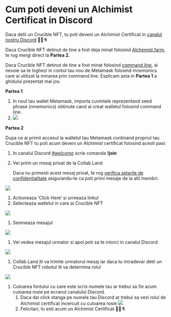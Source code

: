 # Cum poti deveni un Alchimist Certificat in Discord

Daca detii un Crucible NFT, tu poti deveni un Alchimist Certificat in [canalul nostru Discord](https://discord.com/invite/qWQQMMKjKe) 🧙‍♂️⚗

Daca Crucible NFT detinut de tine a fost deja minat folosind [Alchemist.farm](https://alchemist.farm), te rog mergi direct la **Partea 2.**

Daca Crucible NFT detinut de tine a fost minat folosind [command line](https://github.com/alchemistcoin/alchemist), ai nevoie sa te loghezi in contul tau nou de Metamask folosind mnemonics care ai utilizat la minarea prin command line. Explicam asta in **Partea 1** a ghidului prezentat mai jos.

**Partea 1**

1. In noul tau wallet Metamask, importa cuvintele reprezentand seed phrase \(mnemonics\) obtinute cand ai creat walletul folosind command line. 
2. ![](https://i.imgur.com/4RxfjZs.png)

**Partea 2**

Dupa ce ai primit accesul la walletul tau Metamask continand propriul tau Crucible NFT tu poti acum deveni un Alchimist certificat folosind acesti pasi:

1. In canalul Discord [_\#welcome_](https://discord.com/channels/812035504869998644/812282591474483241) scrie comanda **!join**
2. Vei primi un mesaj privat de la Collab.Land

   Daca nu primesti acest mesaj privat, te rog [verifica setarile de confidentialitate](https://support.discord.com/hc/en-us/articles/217916488-Blocking-Privacy-Settings-) asigurandu-te ca poti primi mesaje de la alti membri.

![](https://i.imgur.com/2UvO1ZL.png)

1. Actioneaza ‘Click Here’ si urmeaza linkul
2. Selecteaza walletul in care ai Crucible NFT

![](https://i.imgur.com/y4bXisJ.png)

1. Semneaza mesajul

![](https://i.imgur.com/nF29cFo.png)

1. Vei vedea mesajul urmator si apoi poti sa te intorci in canalul Discord

![](https://i.imgur.com/WVIelT9.png)

1. Collab.Land iti va trimite urmatorul mesaj iar daca tu intradevar detii un Crucible NFT robotul iti va determina rolul 

![](https://i.imgur.com/1UMmipM.png)

1. Culoarea fontului cu care este scris numele tau ar trebui sa fie acum culoarea rosie pe ecranul canalului Discord.
   1. Daca dai click stanga pe numele tau Discord ar trebui sa vezi rolul de Alchimist certificat incercuit cu culoarea rosie ![](https://i.imgur.com/KTO91Q1.png)
   2. Felicitari, tu esti acum un Alchimist Certificat 🧙‍♂️⚗

